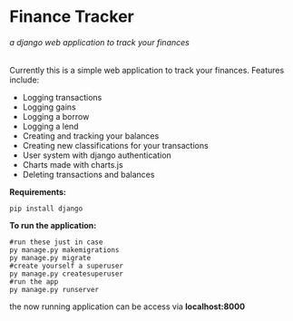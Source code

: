 # Finance Tracker
###### a django web application to track your finances

Currently this is a simple web application to track your finances.
Features include:
- Logging transactions
- Logging gains
- Logging a borrow
- Logging a lend
- Creating and tracking your balances
- Creating new classifications for your transactions
- User system with django authentication
- Charts made with charts.js
- Deleting transactions and balances



__Requirements:__
```
pip install django
```

__To run the application:__
```
#run these just in case
py manage.py makemigrations
py manage.py migrate
#create yourself a superuser
py manage.py createsuperuser
#run the app
py manage.py runserver
```
the now running application can be access via __localhost:8000__

